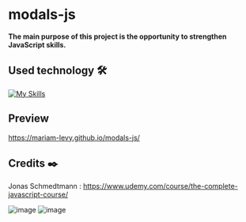 # modals-js

**The main purpose of this project is the opportunity to strengthen JavaScript skills.**

## Used technology 🛠️
[![My Skills](https://skillicons.dev/icons?i=html,css,js)](https://skillicons.dev)

## Preview 
https://mariam-levy.github.io/modals-js/

## Credits ✒️
Jonas Schmedtmann : https://www.udemy.com/course/the-complete-javascript-course/

![image](https://github.com/Mariam-Levy/modals-js/assets/80288291/1ca0ab3e-d655-4a64-9224-52f96bc062cb)
![image](https://github.com/Mariam-Levy/modals-js/assets/80288291/d243188f-5097-4428-a1cd-38027046da83)
